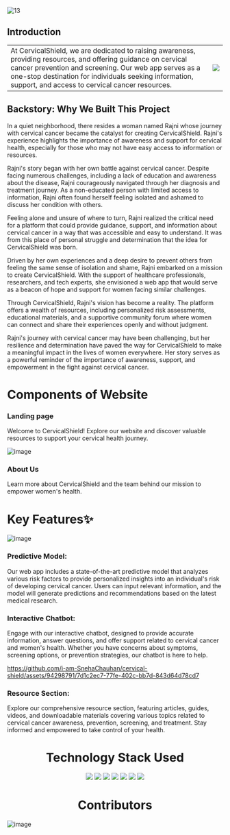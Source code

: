 
![13](https://github.com/i-am-SnehaChauhan/cervical-shield/assets/94298791/93dda185-1b7e-428b-b0de-3e5aa2851658)

## Introduction
<table style="border: none;">
  <tr>
    <td>At CervicalShield, we are dedicated to raising awareness, providing resources, and offering guidance on cervical cancer prevention and screening. Our web app serves as a one-stop destination for individuals seeking information, support, and access to cervical cancer resources. </td>
    <td><img src="https://res.cloudinary.com/dx0dgujbj/image/upload/v1707668221/CerviCare/Beige%20Minimalist%20Timeline%20Diagram%20Graph/2_zqzbem.png"/></td>
  </tr>
</table>

## Backstory: Why We Built This Project
In a quiet neighborhood, there resides a woman named Rajni whose journey with cervical cancer became the catalyst for creating CervicalShield. Rajni's experience highlights the importance of awareness and support for cervical health, especially for those who may not have easy access to information or resources.

Rajni's story began with her own battle against cervical cancer. Despite facing numerous challenges, including a lack of education and awareness about the disease, Rajni courageously navigated through her diagnosis and treatment journey. As a non-educated person with limited access to information, Rajni often found herself feeling isolated and ashamed to discuss her condition with others.

Feeling alone and unsure of where to turn, Rajni realized the critical need for a platform that could provide guidance, support, and information about cervical cancer in a way that was accessible and easy to understand. It was from this place of personal struggle and determination that the idea for CervicalShield was born.

Driven by her own experiences and a deep desire to prevent others from feeling the same sense of isolation and shame, Rajni embarked on a mission to create CervicalShield. With the support of healthcare professionals, researchers, and tech experts, she envisioned a web app that would serve as a beacon of hope and support for women facing similar challenges.

Through CervicalShield, Rajni's vision has become a reality. The platform offers a wealth of resources, including personalized risk assessments, educational materials, and a supportive community forum where women can connect and share their experiences openly and without judgment.

Rajni's journey with cervical cancer may have been challenging, but her resilience and determination have paved the way for CervicalShield to make a meaningful impact in the lives of women everywhere. Her story serves as a powerful reminder of the importance of awareness, support, and empowerment in the fight against cervical cancer.

# Components of Website

### Landing page
 <p>Welcome to CervicalShield! Explore our website and discover valuable resources to support your cervical health journey.</p>
 
  ![image](https://github.com/i-am-SnehaChauhan/cervical-shield/assets/94298791/26aee8bd-1e34-445e-9464-33a04feae62f)


### About Us
<p>Learn more about CervicalShield and the team behind our mission to empower women's health.</p>
 



# Key Features✨
![image](https://github.com/i-am-SnehaChauhan/no-cotine/assets/94298791/f15cfbd5-4a56-4080-88e1-f69468664776)


### Predictive Model: 
Our web app includes a state-of-the-art predictive model that analyzes various risk factors to provide personalized insights into an individual's risk of developing cervical cancer. Users can input relevant information, and the model will generate predictions and recommendations based on the latest medical research.

### Interactive Chatbot:
Engage with our interactive chatbot, designed to provide accurate information, answer questions, and offer support related to cervical cancer and women's health. Whether you have concerns about symptoms, screening options, or prevention strategies, our chatbot is here to help.



https://github.com/i-am-SnehaChauhan/cervical-shield/assets/94298791/7d1c2ec7-77fe-402c-bb7d-843d64d78cd7



### Resource Section: 
Explore our comprehensive resource section, featuring articles, guides, videos, and downloadable materials covering various topics related to cervical cancer awareness, prevention, screening, and treatment. Stay informed and empowered to take control of your health.
<h1 align='center'> Technology Stack Used</h1>
<div align="center">
 <img src="https://img.shields.io/badge/HTML5-E34F26.svg?style=for-the-badge&logo=HTML5&logoColor=white">
 <img src="https://img.shields.io/badge/CSS3-1572B6.svg?style=for-the-badge&logo=CSS3&logoColor=white">
 <img src="https://img.shields.io/badge/Bootstrap-7952B3.svg?style=for-the-badge&logo=Bootstrap&logoColor=white">
 <img src="https://img.shields.io/badge/JavaScript-F7DF1E.svg?style=for-the-badge&logo=JavaScript&logoColor=white">
 <img src="https://img.shields.io/badge/-ReactJs-61DAFB?logo=react&logoColor=white&style=for-the-badge">
 <img src="https://img.shields.io/badge/Material--UI-0081CB?style=for-the-badge&logo=material-ui&logoColor=white">
 <img src="https://img.shields.io/badge/Python-14354C?style=for-the-badge&logo=python&logoColor=white">
</div>

<h1 align='center'>Contributors</h1>

![image](https://github.com/i-am-SnehaChauhan/cervical-shield/assets/94298791/2606bc01-812e-437e-afd5-c78acaa2cbf5)


